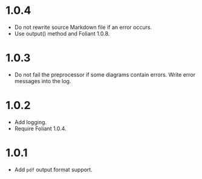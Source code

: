 # 1.0.4

-   Do not rewrite source Markdown file if an error occurs.
-   Use output() method and Foliant 1.0.8.

# 1.0.3

-   Do not fail the preprocessor if some diagrams contain errors. Write error messages into the log.

# 1.0.2

-   Add logging.
-   Require Foliant 1.0.4.

# 1.0.1

-   Add `pdf` output format support.
